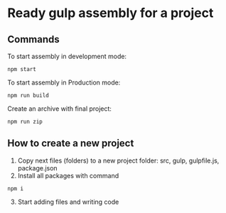 # Ready gulp assembly for a project

## Commands 

To start assembly in development mode:
```
npm start
```

To start assembly in Production mode:
```
npm run build
```

Create an archive with final project:
```
npm run zip
```

## How to create a new project 

1. Copy next files (folders) to a new project folder:
    src, gulp, gulpfile.js, package.json
2. Install all packages with command
```
npm i
```
3. Start adding files and writing code

